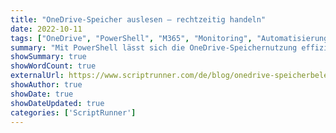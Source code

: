 ```yaml
---
title: "OneDrive-Speicher auslesen – rechtzeitig handeln"
date: 2022-10-11
tags: ["OneDrive", "PowerShell", "M365", "Monitoring", "Automatisierung"]
summary: "Mit PowerShell lässt sich die OneDrive-Speichernutzung effizient überwachen. Dieser Artikel zeigt, wie Admins frühzeitig Warnungen erhalten, um Speicherprobleme proaktiv zu lösen."
showSummary: true
showWordCount: true
externalUrl: https://www.scriptrunner.com/de/blog/onedrive-speicherbelegung-mit-powershell-auslesen
showAuthor: true
showDate: true
showDateUpdated: true
categories: ['ScriptRunner']
---
```

